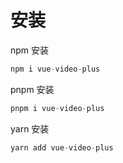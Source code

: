 # 安装

npm 安装

```javascript
npm i vue-video-plus
```

pnpm 安装

```javascript
pnpm i vue-video-plus
```

yarn 安装

```javascript
yarn add vue-video-plus
```

